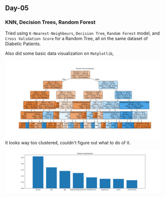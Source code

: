 ## Day-05

### KNN, Decision Trees, Random Forest

Tried using `K-Nearest-Neighbours`, `Decision Tree`, `Random Forest` model, and `Cross Validation Score` for a Random Tree, all on the same dataset of Diabetic Patients.

Also did some basic data visualization on `Matplotlib`,

![Decision Tree](Decision-Tree-Visualization.png)
It looks way too clustered, couldn't figure out what to do of it.

![Feature Importance](Feature-Importance.png)